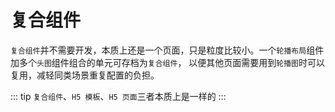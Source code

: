 # 复合组件
`复合组件`并不需要开发，本质上还是一个页面，只是粒度比较小。一个`轮播布局`组件加多个`头图`组件组合的单元可存档为`复合组件`，
以便其他页面需要用到`轮播图`时可以复用，减轻同类场景重复配置的负担。

::: tip
`复合组件`、`H5 模板`、`H5 页面`三者本质上是一样的
:::
